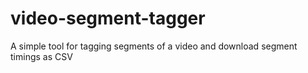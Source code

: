 # video-segment-tagger
A simple tool for tagging segments of a video and download segment timings as CSV
